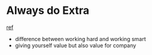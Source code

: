 # Always do Extra
[ref](http://www.bennorthrop.com/Essays/2021/always-do-extra.php)

- difference between working hard and working smart
- giving yourself value but also value for company
